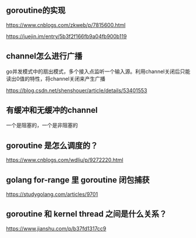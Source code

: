 ## goroutine的实现
https://www.cnblogs.com/zkweb/p/7815600.html

https://juejin.im/entry/5b3f2f166fb9a04fb900b119

## channel怎么进行广播
go并发模式中的扇出模式，多个接入点监听一个输入源。利用channel关闭后只能读出0值的特性，将channel关闭来产生广播

https://blog.csdn.net/shenshouer/article/details/53401553

## 有缓冲和无缓冲的channel
一个是阻塞的，一个是非阻塞的

## goroutine 是怎么调度的？
https://www.cnblogs.com/wdliu/p/9272220.html

## golang for-range 里 goroutine 闭包捕获
https://studygolang.com/articles/9701

## goroutine 和 kernel thread 之间是什么关系？
https://www.jianshu.com/p/b37fd1317cc9
